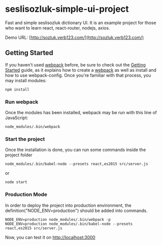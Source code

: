 # seslisozluk-simple-ui-project
Fast and simple seslisozluk dictionary UI. It is an example project for those who want to learn react, react-router, nodejs, axios.

Demo URL: [http://sozluk.verb123.com/](http://sozluk.verb123.com/)

## Getting Started
If you haven't used [webpack](https://webpack.js.org/) before, be sure to check out the [Getting Started](https://webpack.js.org/guides/getting-started/) guide, as it explains how to create a [webpack](https://webpack.js.org/guides/installation/) as well as install and how to use webpack-config. 
Once you're familiar with that process, you may install modules:

```shell
npm install
```

### Run webpack
Once the modules has been installed, webpack may be run with this line of JavaScript:

```shell
node_modules/.bin/webpack
```

### Start the project
Once the installation is done, you can run some commands inside the project folder

```shell
node_modules/.bin/babel-node --presets react,es2015 src/server.js
```
or 
```shell
node start
```

### Production Mode
In order to deploy the project into production environment, the definition("NODE_ENV=production") should be added into commands.

```shell
NODE_ENV=production node_modules/.bin/webpack -p
NODE_ENV=production node_modules/.bin/babel-node --presets react,es2015 src/server.js
```

Now, you can test it on [http://localhost:3000](http://localhost:3000)
